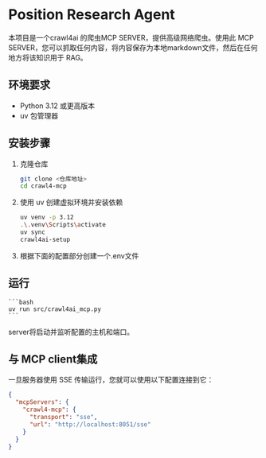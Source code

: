 # Position Research Agent

本项目是一个crawl4ai 的爬虫MCP SERVER，提供高级网络爬虫。使用此 MCP SERVER，您可以抓取任何内容，将内容保存为本地markdown文件，然后在任何地方将该知识用于 RAG。

## 环境要求
- Python 3.12 或更高版本
- uv 包管理器

## 安装步骤

1. 克隆仓库
   ```bash
   git clone <仓库地址>
   cd crawl4-mcp
   ```

2. 使用 uv 创建虚拟环境并安装依赖
   ```bash
   uv venv -p 3.12
   .\.venv\Scripts\activate
   uv sync
   crawl4ai-setup
   ```
3. 根据下面的配置部分创建一个.env文件

## 运行
    ```bash
    uv run src/crawl4ai_mcp.py
    ```
server将启动并监听配置的主机和端口。

## 与 MCP client集成
一旦服务器使用 SSE 传输运行，您就可以使用以下配置连接到它：
```json
{
  "mcpServers": {
    "crawl4-mcp": {
      "transport": "sse",
      "url": "http://localhost:8051/sse"
    }
  }
}
```
